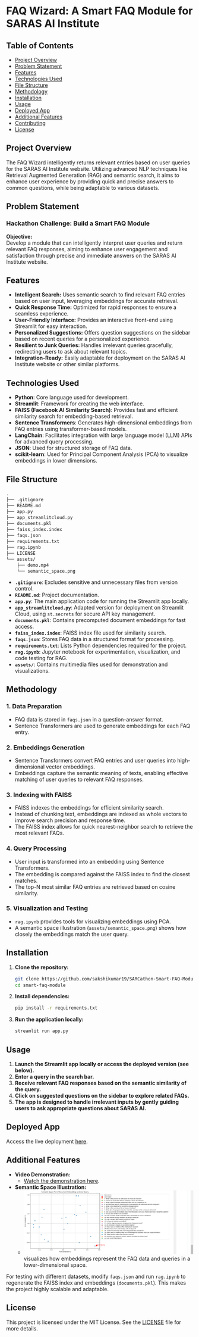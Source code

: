 # FAQ Wizard: A Smart FAQ Module for SARAS AI Institute

## Table of Contents

- [Project Overview](#project-overview)
- [Problem Statement](#problem-statement)
- [Features](#features)
- [Technologies Used](#technologies-used)
- [File Structure](#file-structure)
- [Methodology](#methodology)
- [Installation](#installation)
- [Usage](#usage)
- [Deployed App](#deployed-app)
- [Additional Features](#additional-features)
- [Contributing](#contributing)
- [License](#license)

## Project Overview

The FAQ Wizard intelligently returns relevant entries based on user queries for the SARAS AI Institute website. Utilizing advanced NLP techniques like Retrieval Augmented Generation (RAG) and semantic search, it aims to enhance user experience by providing quick and precise answers to common questions, while being adaptable to various datasets.

## Problem Statement

### Hackathon Challenge: Build a Smart FAQ Module

**Objective:**  
Develop a module that can intelligently interpret user queries and return relevant FAQ responses, aiming to enhance user engagement and satisfaction through precise and immediate answers on the SARAS AI Institute website.

## Features

- **Intelligent Search:** Uses semantic search to find relevant FAQ entries based on user input, leveraging embeddings for accurate retrieval.
- **Quick Response Time:** Optimized for rapid responses to ensure a seamless experience.
- **User-Friendly Interface:** Provides an interactive front-end using Streamlit for easy interaction.
- **Personalized Suggestions:** Offers question suggestions on the sidebar based on recent queries for a personalized experience.
- **Resilient to Junk Queries:** Handles irrelevant queries gracefully, redirecting users to ask about relevant topics.
- **Integration-Ready:** Easily adaptable for deployment on the SARAS AI Institute website or other similar platforms.

## Technologies Used

- **Python**: Core language used for development.
- **Streamlit**: Framework for creating the web interface.
- **FAISS (Facebook AI Similarity Search)**: Provides fast and efficient similarity search for embedding-based retrieval.
- **Sentence Transformers**: Generates high-dimensional embeddings from FAQ entries using transformer-based models.
- **LangChain**: Facilitates integration with large language model (LLM) APIs for advanced query processing.
- **JSON**: Used for structured storage of FAQ data.
- **scikit-learn**: Used for Principal Component Analysis (PCA) to visualize embeddings in lower dimensions.

## File Structure

```plaintext
.
├── .gitignore
├── README.md
├── app.py
├── app_streamlitcloud.py
├── documents.pkl
├── faiss_index.index
├── faqs.json
├── requirements.txt
├── rag.ipynb
├── LICENSE
└── assets/
    ├── demo.mp4
    └── semantic_space.png
```

- **`.gitignore`**: Excludes sensitive and unnecessary files from version control.
- **`README.md`**: Project documentation.
- **`app.py`**: The main application code for running the Streamlit app locally.
- **`app_streamlitcloud.py`**: Adapted version for deployment on Streamlit Cloud, using `st.secrets` for secure API key management.
- **`documents.pkl`**: Contains precomputed document embeddings for fast access.
- **`faiss_index.index`**: FAISS index file used for similarity search.
- **`faqs.json`**: Stores FAQ data in a structured format for processing.
- **`requirements.txt`**: Lists Python dependencies required for the project.
- **`rag.ipynb`**: Jupyter notebook for experimentation, visualization, and code testing for RAG.
- **`assets/`**: Contains multimedia files used for demonstration and visualizations.

## Methodology

### 1. Data Preparation

- FAQ data is stored in `faqs.json` in a question-answer format.
- Sentence Transformers are used to generate embeddings for each FAQ entry.

### 2. Embeddings Generation

- Sentence Transformers convert FAQ entries and user queries into high-dimensional vector embeddings.
- Embeddings capture the semantic meaning of texts, enabling effective matching of user queries to relevant FAQ responses.

### 3. Indexing with FAISS

- FAISS indexes the embeddings for efficient similarity search.
- Instead of chunking text, embeddings are indexed as whole vectors to improve search precision and response time.
- The FAISS index allows for quick nearest-neighbor search to retrieve the most relevant FAQs.

### 4. Query Processing

- User input is transformed into an embedding using Sentence Transformers.
- The embedding is compared against the FAISS index to find the closest matches.
- The top-N most similar FAQ entries are retrieved based on cosine similarity.

### 5. Visualization and Testing

- `rag.ipynb` provides tools for visualizing embeddings using PCA.
- A semantic space illustration (`assets/semantic_space.png`) shows how closely the embeddings match the user query.

## Installation

1. **Clone the repository:**

   ```bash
   git clone https://github.com/sakshikumar19/SARCathon-Smart-FAQ-Module.git
   cd smart-faq-module
   ```

2. **Install dependencies:**

   ```bash
   pip install -r requirements.txt
   ```

3. **Run the application locally:**
   ```bash
   streamlit run app.py
   ```

## Usage

1. **Launch the Streamlit app locally or access the deployed version (see below).**
2. **Enter a query in the search bar.**
3. **Receive relevant FAQ responses based on the semantic similarity of the query.**
4. **Click on suggested questions on the sidebar to explore related FAQs.**
5. **The app is designed to handle irrelevant inputs by gently guiding users to ask appropriate questions about SARAS AI.**

## Deployed App

Access the live deployment [here](https://faq-wizard.streamlit.app/).

## Additional Features

- **Video Demonstration:**
  - [Watch the demonstration here](https://drive.google.com/file/d/145NhAc8m-oyBF9zYah1osREC3ldlrJbM/view?usp=drivesdk).
- **Semantic Space Illustration:**
  - ![Semantic Space](assets/semantic_space.PNG) visualizes how embeddings represent the FAQ data and queries in a lower-dimensional space.

For testing with different datasets, modify `faqs.json` and run `rag.ipynb` to regenerate the FAISS index and embeddings (`documents.pkl`). This makes the project highly scalable and adaptable.

## License

This project is licensed under the MIT License. See the [LICENSE](LICENSE) file for more details.
